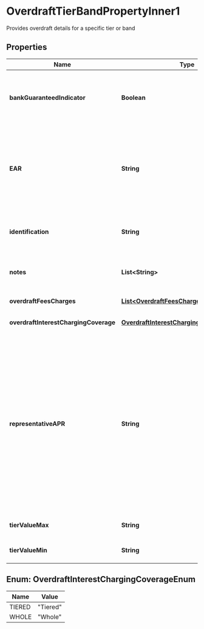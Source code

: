 

# OverdraftTierBandPropertyInner1

Provides overdraft details for a specific tier or band

## Properties

| Name | Type | Description | Notes |
|------------ | ------------- | ------------- | -------------|
|**bankGuaranteedIndicator** | **Boolean** | Indicates that a bank provides the overdraft limit up to TierValueMIn to all customers automatically |  [optional] |
|**EAR** | **String** | EAR means Effective Annual Rate and/or Equivalent Annual Rate (frequently used interchangeably), being the actual annual interest rate of an Overdraft. |  [optional] |
|**identification** | **String** | Unique and unambiguous identification of a  Tier Band for a overdraft. |  [optional] |
|**notes** | **List&lt;String&gt;** | Optional additional notes to supplement the Tier/band details |  [optional] |
|**overdraftFeesCharges** | [**List&lt;OverdraftFeesChargesPropertyInner3&gt;**](OverdraftFeesChargesPropertyInner3.md) | Overdraft fees and charges |  [optional] |
|**overdraftInterestChargingCoverage** | [**OverdraftInterestChargingCoverageEnum**](#OverdraftInterestChargingCoverageEnum) | Interest charged on whole amount or tiered/banded |  [optional] |
|**representativeAPR** | **String** | An annual percentage rate (APR) is the annual rate charged for borrowing or earned through an investment. APR is expressed as a percentage that represents the actual yearly cost of funds over the term of a loan. This includes any fees or additional costs associated with the transaction but does not take compounding into account. |  [optional] |
|**tierValueMax** | **String** | Maximum value of Overdraft Tier/Band |  [optional] |
|**tierValueMin** | **String** | Minimum value of Overdraft Tier/Band |  |



## Enum: OverdraftInterestChargingCoverageEnum

| Name | Value |
|---- | -----|
| TIERED | &quot;Tiered&quot; |
| WHOLE | &quot;Whole&quot; |



